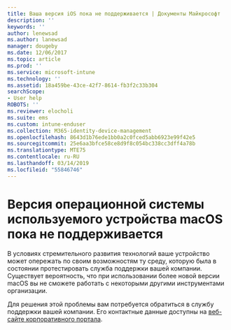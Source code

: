 ```yaml
---
title: Ваша версия iOS пока не поддерживается | Документы Майкрософт
description: ''
keywords: ''
author: lenewsad
ms.author: lanewsad
manager: dougeby
ms.date: 12/06/2017
ms.topic: article
ms.prod: ''
ms.service: microsoft-intune
ms.technology: ''
ms.assetid: 18a459be-43ce-42f7-8614-fb3f2c33b304
searchScope:
- User help
ROBOTS: ''
ms.reviewer: elocholi
ms.suite: ems
ms.custom: intune-enduser
ms.collection: M365-identity-device-management
ms.openlocfilehash: 8643d1b76ede1bb0a2c0fced5abb6923e99f42e5
ms.sourcegitcommit: 25e6aa3bfce58ce8d9f8c054bc338cc3dff4a78b
ms.translationtype: MTE75
ms.contentlocale: ru-RU
ms.lasthandoff: 03/14/2019
ms.locfileid: "55846746"
---
```

# <a name="your-macos-devices-operating-system-version-isnt-yet-supported"></a>Версия операционной системы используемого устройства macOS пока не поддерживается

В условиях стремительного развития технологий ваше устройство может опережать по своим возможностям ту среду, которую была в состоянии протестировать служба поддержки вашей компании. Существует вероятность, что при использовании более новой версии macOS вы не сможете работать с некоторыми другими инструментами организации.

Для решения этой проблемы вам потребуется обратиться в службу поддержки вашей компании. Его контактные данные доступны на [веб-сайте корпоративного портала](https://go.microsoft.com/fwlink/?linkid=2010980).

